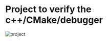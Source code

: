 # Project to verify the c++/CMake/debugger
![project](https://github.com/cybercritter/vscode_setup/actions/workflows/cmake-multi-platform.yml/badge.svg)